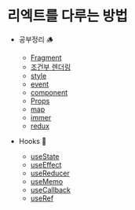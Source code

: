 # 리엑트를 다루는 방법

- 공부정리 🪵

  - [Fragment](https://github.com/HWANBINYOO/React-study/blob/main/READMEMDS/Fragment.md)
  - [조건부 렌더링](https://github.com/HWANBINYOO/React-study/blob/main/READMEMDS/&&.md)
  - [style](https://github.com/HWANBINYOO/React-study/blob/main/READMEMDS/style.md)
  - [event](https://github.com/HWANBINYOO/React-study/blob/main/READMEMDS/event.md)
  - [component](https://github.com/HWANBINYOO/React-study/blob/main/READMEMDS/component.md)
  - [Props](https://github.com/HWANBINYOO/React-study/blob/main/READMEMDS/Props.md)
  - [map](https://github.com/HWANBINYOO/React-study/blob/main/READMEMDS/map.md)
  - [immer](https://github.com/HWANBINYOO/React-study/blob/main/immer-tutorial/README.md)
  - [redux](https://github.com/HWANBINYOO/React-study/blob/main/vanilla-redux/README.md)

- Hooks 🤔
  - [useState](https://github.com/HWANBINYOO/React-study/blob/main/READMEMDS/useState.md)
  - [useEffect](https://github.com/HWANBINYOO/React-study/blob/main/READMEMDS/useEffect.md)
  - [useReducer](https://github.com/HWANBINYOO/React-study/blob/main/READMEMDS/useReducer.md)
  - [useMemo](https://github.com/HWANBINYOO/React-study/blob/main/READMEMDS/useMemo.md)
  - [useCallback](https://github.com/HWANBINYOO/React-study/blob/main/READMEMDS/useCallback.md)
  - [useRef](https://github.com/HWANBINYOO/React-study/blob/main/READMEMDS/useRef.md)
